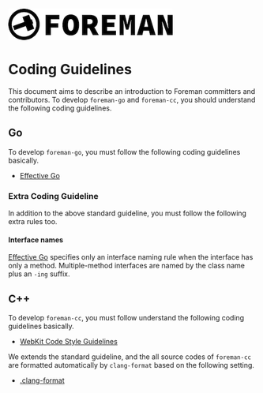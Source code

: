 ![foreman_logo](./img/icon.png)

# Coding Guidelines

This document aims to describe an introduction to Foreman committers and contributors.
To develop `foreman-go` and `foreman-cc`, you should understand the following coding guidelines.

## Go

To develop `foreman-go`, you must follow the following coding guidelines basically.

- [Effective Go](https://golang.org/doc/effective_go.html#interface-names)

### Extra Coding Guideline

In addition to the above standard guideline, you must follow the following extra rules too.

#### Interface names

[Effective Go](https://golang.org/doc/effective_go.html#interface-names) specifies only an interface naming rule when the interface has only a method. 
Multiple-method interfaces are named by the class name plus an `-ing` suffix.

## C++

To develop `foreman-cc`, you must follow understand the following coding guidelines basically.

- [WebKit Code Style Guidelines](https://webkit.org/code-style-guidelines/)

We extends the standard guideline, and the all source codes of `foreman-cc` are formatted automatically by `clang-format` based on the following setting.

- [.clang-format](https://github.com/cybergarage/foreman-cc/blob/master/.clang-format)
